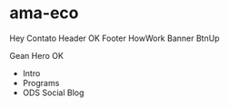 # ama-eco

Hey
Contato
Header OK
Footer
HowWork
Banner
BtnUp

Gean
Hero OK
- Intro
- Programs
- ODS
Social
Blog
